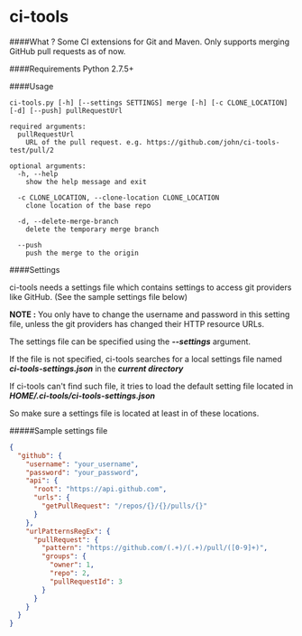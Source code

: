 # ci-tools

####What ?
Some CI extensions for Git and Maven. Only supports merging GitHub pull requests as of now.

####Requirements
Python 2.7.5+

####Usage

```
ci-tools.py [-h] [--settings SETTINGS] merge [-h] [-c CLONE_LOCATION] [-d] [--push] pullRequestUrl

required arguments:
  pullRequestUrl
    URL of the pull request. e.g. https://github.com/john/ci-tools-test/pull/2

optional arguments:
  -h, --help
    show the help message and exit

  -c CLONE_LOCATION, --clone-location CLONE_LOCATION  
    clone location of the base repo

  -d, --delete-merge-branch
    delete the temporary merge branch

  --push
    push the merge to the origin

```

####Settings

ci-tools needs a settings file which contains settings to access git providers like GitHub. (See the sample settings file below)

**NOTE :** You only have to change the username and password in this setting file, unless the git providers has changed their HTTP resource URLs.


The settings file can be specified using the **_--settings_** argument.

If the file is not specified, ci-tools searches for a local settings file named **_ci-tools-settings.json_** in the **_current directory_**

If ci-tools can't find such file, it tries to load the default setting file located in **_HOME/.ci-tools/ci-tools-settings.json_**

So make sure a settings file is located at least in of these locations.

#####Sample settings file

```json
{
  "github": {
    "username": "your_username",
    "password": "your_password",
    "api": {
      "root": "https://api.github.com",
      "urls": {
        "getPullRequest": "/repos/{}/{}/pulls/{}"
      }
    },
    "urlPatternsRegEx": {
      "pullRequest": {
        "pattern": "https://github.com/(.+)/(.+)/pull/([0-9]+)",
        "groups": {
          "owner": 1,
          "repo": 2,
          "pullRequestId": 3
        }
      }
    }
  }
}
```
